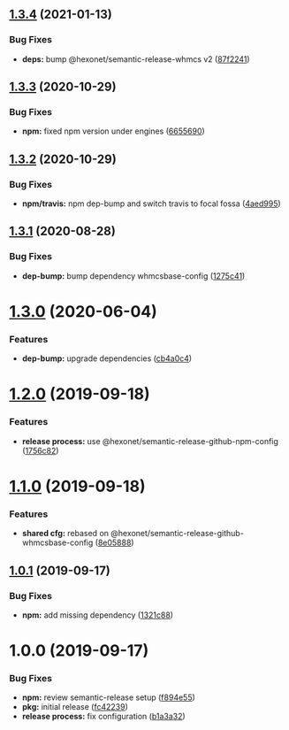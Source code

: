 ## [1.3.4](https://github.com/hexonet/semantic-release-github-whmcs-config/compare/v1.3.3...v1.3.4) (2021-01-13)


### Bug Fixes

* **deps:** bump @hexonet/semantic-release-whmcs v2 ([87f2241](https://github.com/hexonet/semantic-release-github-whmcs-config/commit/87f2241c1069b67c23f3868284e7aeabc9080dc4))

## [1.3.3](https://github.com/hexonet/semantic-release-github-whmcs-config/compare/v1.3.2...v1.3.3) (2020-10-29)


### Bug Fixes

* **npm:** fixed npm version under engines ([6655690](https://github.com/hexonet/semantic-release-github-whmcs-config/commit/6655690c476e51ddb5dc8ba4b24d1fbb072480aa))

## [1.3.2](https://github.com/hexonet/semantic-release-github-whmcs-config/compare/v1.3.1...v1.3.2) (2020-10-29)


### Bug Fixes

* **npm/travis:** npm dep-bump and switch travis to focal fossa ([4aed995](https://github.com/hexonet/semantic-release-github-whmcs-config/commit/4aed9953bea6411502d329f40680ba82fd7fe8d2))

## [1.3.1](https://github.com/hexonet/semantic-release-github-whmcs-config/compare/v1.3.0...v1.3.1) (2020-08-28)


### Bug Fixes

* **dep-bump:** bump dependency whmcsbase-config ([1275c41](https://github.com/hexonet/semantic-release-github-whmcs-config/commit/1275c413667a5e8eef99dea555a739fe8fc75c76))

# [1.3.0](https://github.com/hexonet/semantic-release-github-whmcs-config/compare/v1.2.0...v1.3.0) (2020-06-04)


### Features

* **dep-bump:** upgrade dependencies ([cb4a0c4](https://github.com/hexonet/semantic-release-github-whmcs-config/commit/cb4a0c449efc61985cf7b416dab16157002b0bdb))

# [1.2.0](https://github.com/hexonet/semantic-release-github-whmcs-config/compare/v1.1.0...v1.2.0) (2019-09-18)


### Features

* **release process:** use @hexonet/semantic-release-github-npm-config ([1756c82](https://github.com/hexonet/semantic-release-github-whmcs-config/commit/1756c82))

# [1.1.0](https://github.com/hexonet/semantic-release-github-whmcs-config/compare/v1.0.1...v1.1.0) (2019-09-18)


### Features

* **shared cfg:** rebased on @hexonet/semantic-release-github-whmcsbase-config ([8e05888](https://github.com/hexonet/semantic-release-github-whmcs-config/commit/8e05888))

## [1.0.1](https://github.com/hexonet/semantic-release-github-whmcs-config/compare/v1.0.0...v1.0.1) (2019-09-17)


### Bug Fixes

* **npm:** add missing dependency ([1321c88](https://github.com/hexonet/semantic-release-github-whmcs-config/commit/1321c88))

# 1.0.0 (2019-09-17)


### Bug Fixes

* **npm:** review semantic-release setup ([f894e55](https://github.com/hexonet/semantic-release-github-whmcs-config/commit/f894e55))
* **pkg:** initial release ([fc42239](https://github.com/hexonet/semantic-release-github-whmcs-config/commit/fc42239))
* **release process:** fix configuration ([b1a3a32](https://github.com/hexonet/semantic-release-github-whmcs-config/commit/b1a3a32))
